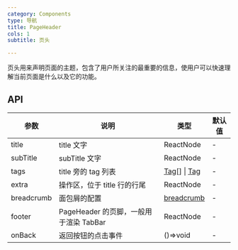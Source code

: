 ```yaml
---
category: Components
type: 导航
title: PageHeader
cols: 1
subtitle: 页头

---
```


页头用来声明页面的主题，包含了用户所关注的最重要的信息，使用户可以快速理解当前页面是什么以及它的功能。

## API

| 参数      | 说明                                      | 类型         | 默认值 |
|----------|------------------------------------------|-------------|-------|
| title | title 文字 | ReactNode | - |
| subTitle | subTitle 文字 | ReactNode | - |
| tags | title 旁的 tag 列表 | [Tag](https://ant.design/components/tag-cn/)[] \| [Tag](https://ant.design/components/tag-cn/) | - |
| extra | 操作区，位于 title 行的行尾 | ReactNode | - |
| breadcrumb | 面包屑的配置 |  [breadcrumb](https://ant.design/components/breadcrumb-cn/)  | - |
| footer | PageHeader 的页脚，一般用于渲染 TabBar | ReactNode | - |
| onBack | 返回按钮的点击事件 | ()=>void | - |

